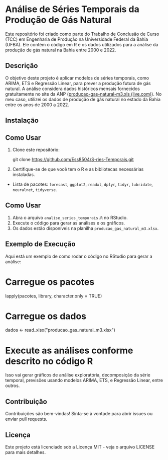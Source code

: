 # Análise de Séries Temporais da Produção de Gás Natural

Este repositório foi criado como parte do Trabalho de Conclusão de Curso (TCC) em Engenharia de Produção na Universidade Federal da Bahia (UFBA). Ele contém o código em R e os dados utilizados para a análise da produção de gás natural na Bahia entre 2000 e 2022.

## Descrição
O objetivo deste projeto é aplicar modelos de séries temporais, como ARIMA, ETS e Regressão Linear, para prever a produção futura de gás natural. A análise considera dados históricos mensais fornecidos gratuitamente no site da ANP ([producao-gas-natural-m3.xls (live.com)](https://view.officeapps.live.com/op/view.aspx?src=https%3A%2F%2Fwww.gov.br%2Fanp%2Fpt-br%2Fcentrais-de-conteudo%2Fdados-estatisticos%2Fde%2Fppg%2Fproducao-gas-natural-m3.xls&wdOrigin=BROWSELINK)). No meu caso, utilizei os dados de produção de gás natural no estado da Bahia entre os anos de 2000 a 2022.


## Instalação

## Como Usar

1. Clone este repositório:
   
   git clone https://github.com/Ess8504/S-ries-Temporais.git

2. Certifique-se de que você tem o R e as bibliotecas necessárias instaladas.
- Lista de pacotes: `forecast`, `ggplot2`, `readxl`, `dplyr`, `tidyr`, `lubridate`, `neuralnet`, `tidyverse`.

## Como Usar

1. Abra o arquivo `analise_series_temporais.R` no RStudio.
2. Execute o código para gerar as análises e os gráficos.
3. Os dados estão disponíveis na planilha `producao_gas_natural_m3.xlsx`.

## Exemplo de Execução
Aqui está um exemplo de como rodar o código no RStudio para gerar a análise:

# Carregue os pacotes
lapply(pacotes, library, character.only = TRUE)

# Carregue os dados
dados <- read_xlsx("producao_gas_natural_m3.xlsx")

# Execute as análises conforme descrito no código R
Isso vai gerar gráficos de análise exploratória, decomposição da série temporal, previsões usando modelos ARIMA, ETS, e Regressão Linear, entre outros.

## Contribuição

Contribuições são bem-vindas! Sinta-se à vontade para abrir issues ou enviar pull requests.

## Licença

Este projeto está licenciado sob a Licença MIT - veja o arquivo LICENSE para mais detalhes. 
